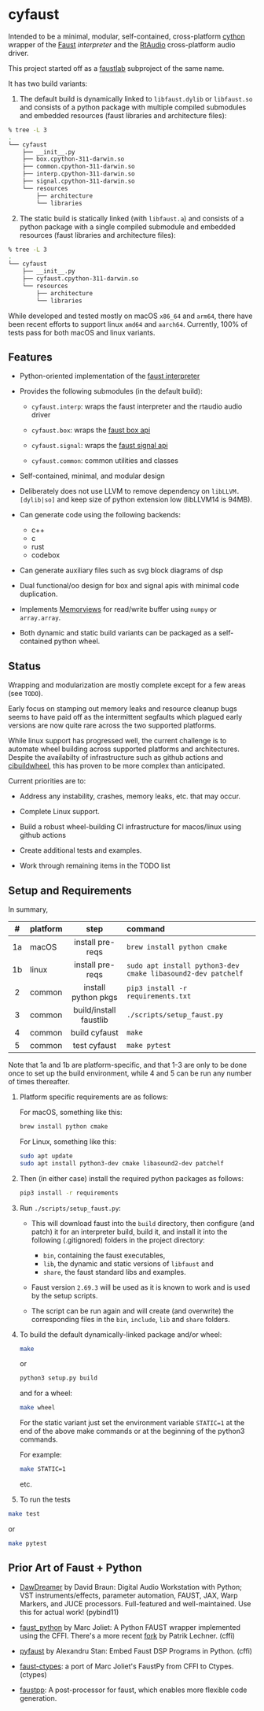 # cyfaust

Intended to be a minimal, modular, self-contained, cross-platform [cython](https://github.com/cython/cython) wrapper of the [Faust](https://github.com/grame-cncm/faust) *interpreter* and the [RtAudio](https://github.com/thestk/rtaudio) cross-platform audio driver.

This project started off as a [faustlab](https://github.com/shakfu/faustlab) subproject of the same name.

It has two build variants:

1. The default build is dynamically linked to `libfaust.dylib` or `libfaust.so` and consists of a python package with multiple compiled submodules and embedded resources (faust libraries and architecture files):

```bash
% tree -L 3
.
└── cyfaust
    ├── __init__.py
    ├── box.cpython-311-darwin.so
    ├── common.cpython-311-darwin.so
    ├── interp.cpython-311-darwin.so
    ├── signal.cpython-311-darwin.so
    └── resources
        ├── architecture
        └── libraries
```

2. The static build is statically linked (with `libfaust.a`) and consists of a python package with a single compiled submodule and embedded resources (faust libraries and architecture files):

```bash
% tree -L 3
.
└── cyfaust
    ├── __init__.py
    ├── cyfaust.cpython-311-darwin.so
    └── resources
        ├── architecture
        └── libraries
```

While developed and tested mostly on macOS `x86_64` and `arm64`, there have been recent efforts to support linux `amd64` and `aarch64`. Currently, 100% of tests pass for both macOS and linux variants.


## Features

- Python-oriented implementation of the [faust interpreter](https://faustdoc.grame.fr/manual/embedding/#using-libfaust-with-the-interpreter-backend)

- Provides the following submodules (in the default build):

    - `cyfaust.interp`: wraps the faust interpreter and the rtaudio audio driver

    - `cyfaust.box`: wraps the [faust box api](https://faustdoc.grame.fr/tutorials/box-api/)

    - `cyfaust.signal`: wraps the [faust signal api](https://faustdoc.grame.fr/tutorials/signal-api/)

    - `cyfaust.common`: common utilities and classes

- Self-contained, minimal, and modular design

- Deliberately does not use LLVM to remove dependency on `libLLVM.[dylib|so]` and keep size of python extension low (libLLVM14 is 94MB).

- Can generate code using the following backends:

     - c++
     - c
     - rust
     - codebox

- Can generate auxiliary files such as svg block diagrams of dsp

- Dual functional/oo design for box and signal apis with minimal code duplication.

- Implements [Memorviews](https://cython.readthedocs.io/en/latest/src/userguide/memoryviews.html) for read/write buffer using `numpy` or `array.array`.

- Both dynamic and static build variants can be packaged as a self-contained python wheel.


## Status

Wrapping and modularization are mostly complete except for a few areas (see `TODO`). 

Early focus on stamping out memory leaks and resource cleanup bugs seems to have paid off as the intermittent segfaults which plagued early versions are now quite rare across the two supported platforms.

While linux support has progressed well, the current challenge is to automate wheel building across supported platforms and architectures. Despite the availabilty of infrastructure such as github actions and [cibuildwheel](https://github.com/pypa/cibuildwheel), this has proven to be more complex than anticipated.

Current priorities are to:

- Address any instability, crashes, memory leaks, etc. that may occur.

- Complete Linux support.

- Build a robust wheel-building CI infrastructure for macos/linux using github actions

- Create additional tests and examples.

- Work through remaining items in the TODO list



## Setup and Requirements

In summary,

| #  | platform | step                    | command                                                      |
|:--:|:-------- | :----------------------:|:-------------------------------------------------------------|
| 1a | macOS    | install pre-reqs        | `brew install python cmake`                                  |
| 1b | linux    | install pre-reqs        | `sudo apt install python3-dev cmake libasound2-dev patchelf` |
| 2  | common   | install python pkgs     | `pip3 install -r requirements.txt`                           |
| 3  | common   | build/install faustlib  | `./scripts/setup_faust.py`                                   |
| 4  | common   | build cyfaust           | `make`                                                       |
| 5  | common   | test cyfaust            | `make pytest`    


Note that 1a and 1b are platform-specific, and that 1-3 are only to be done once to set up the build environment, while 4 and 5 can be run any number of times thereafter.


1. Platform specific requirements are as follows:

    For macOS, something like this:

    ```bash
    brew install python cmake
    ```

    For Linux, something like this:

    ```bash
    sudo apt update
    sudo apt install python3-dev cmake libasound2-dev patchelf
    ```


2. Then (in either case) install the required python packages as follows:

    ```bash
    pip3 install -r requirements
    ```


3. Run `./scripts/setup_faust.py`:

    - This will download faust into the `build` directory, then configure (and patch) it for an interpreter build, build it, and install it into the following (.gitignored) folders in the project directory: 

        - `bin`, containing the faust executables, 
        - `lib`, the dynamic and static versions of `libfaust` and 
        - `share`, the faust standard libs and examples.

    - Faust version `2.69.3` will be used as it is known to work and is used by the setup scripts.

    - The script can be run again and will create (and overwrite) the corresponding files in the `bin`, `include`, `lib` and `share` folders.


4. To build the default dynamically-linked package and/or wheel:
    

    ```bash
    make
    ```

    or 

    ```bash
    python3 setup.py build
    ```
     
    and for a wheel:

    ```bash
    make wheel
    ```

    For the static variant just set the environment variable `STATIC=1` at the end of the above make commands or at the beginning of the python3 commands. 

    For example:

    ```bash
    make STATIC=1
    ```

    etc.

5. To run the tests

```bash
make test
```

or 


```bash
make pytest
```


## Prior Art of Faust + Python

- [DawDreamer](https://github.com/DBraun/DawDreamer) by David Braun: Digital Audio Workstation with Python; VST instruments/effects, parameter automation, FAUST, JAX, Warp Markers, and JUCE processors. Full-featured and well-maintained. Use this for actual work! (pybind11)

- [faust_python](https://github.com/marcecj/faust_python) by Marc Joliet: A Python FAUST wrapper implemented using the CFFI. There's a more recent [fork](https://github.com/hrtlacek/faust_python]) by Patrik Lechner. (cffi)

- [pyfaust](https://github.com/amstan/pyfaust) by Alexandru Stan: Embed Faust DSP Programs in Python. (cffi)

- [faust-ctypes](https://gitlab.com/adud2/faust-ctypes): a port of Marc Joliet's FaustPy from CFFI to Ctypes. (ctypes)

- [faustpp](https://github.com/jpcima/faustpp): A post-processor for faust, which enables more flexible code generation.

